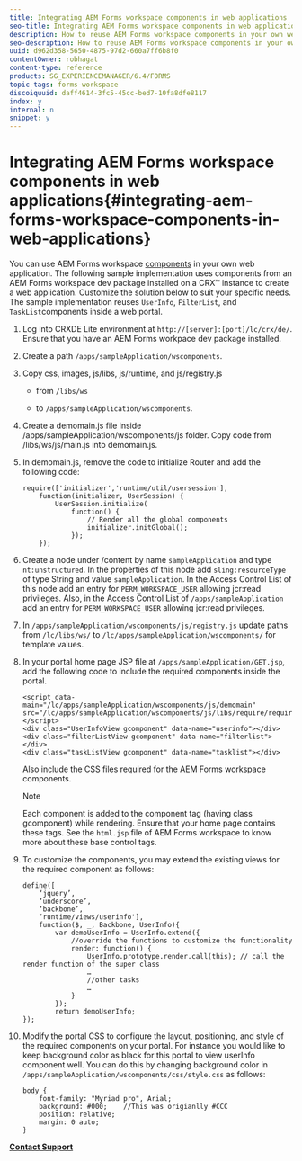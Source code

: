 ```yaml
---
title: Integrating AEM Forms workspace components in web applications
seo-title: Integrating AEM Forms workspace components in web applications
description: How to reuse AEM Forms workspace components in your own webapps to leverage functionality and provide tight integration.
seo-description: How to reuse AEM Forms workspace components in your own webapps to leverage functionality and provide tight integration.
uuid: d962d358-5650-4875-97d2-660a7ff6b8f0
contentOwner: robhagat
content-type: reference
products: SG_EXPERIENCEMANAGER/6.4/FORMS
topic-tags: forms-workspace
discoiquuid: daff4614-3fc5-45cc-bed7-10fa8dfe8117
index: y
internal: n
snippet: y
---
```


# Integrating AEM Forms workspace components in web applications{#integrating-aem-forms-workspace-components-in-web-applications}

You can use AEM Forms workspace [components](../../forms/using/description-reusable-components.md) in your own web application. The following sample implementation uses components from an AEM Forms workspace dev package installed on a CRX™ instance to create a web application. Customize the solution below to suit your specific needs. The sample implementation reuses `UserInfo`, `FilterList`, and `TaskList`components inside a web portal.

1. Log into CRXDE Lite environment at `http://[server]:[port]/lc/crx/de/`. Ensure that you have an AEM Forms workpace dev package installed.
1. Create a path `/apps/sampleApplication/wscomponents`.
1. Copy css, images, js/libs, js/runtime, and js/registry.js

    * from `/libs/ws`  
    
    * to `/apps/sampleApplication/wscomponents`.

1. Create a demomain.js file inside /apps/sampleApplication/wscomponents/js folder. Copy code from /libs/ws/js/main.js into demomain.js.
1. In demomain.js, remove the code to initialize Router and add the following code:

   ```
   require(['initializer','runtime/util/usersession'], 
       function(initializer, UserSession) { 
           UserSession.initialize( 
               function() { 
                   // Render all the global components
                   initializer.initGlobal();  
               }); 
       });
   ```

1. Create a node under /content by name `sampleApplication` and type `nt:unstructured`. In the properties of this node add `sling:resourceType` of type String and value `sampleApplication`. In the Access Control List of this node add an entry for `PERM_WORKSPACE_USER` allowing jcr:read privileges. Also, in the Access Control List of `/apps/sampleApplication` add an entry for `PERM_WORKSPACE_USER` allowing jcr:read privileges.
1. In `/apps/sampleApplication/wscomponents/js/registry.js` update paths from `/lc/libs/ws/` to `/lc/apps/sampleApplication/wscomponents/` for template values.
1. In your portal home page JSP file at `/apps/sampleApplication/GET.jsp`, add the following code to include the required components inside the portal.

   ```as3
   <script data-main="/lc/apps/sampleApplication/wscomponents/js/demomain" src="/lc/apps/sampleApplication/wscomponents/js/libs/require/require.js"></script>
   <div class="UserInfoView gcomponent" data-name="userinfo"></div> 
   <div class="filterListView gcomponent" data-name="filterlist"></div> 
   <div class="taskListView gcomponent" data-name="tasklist"></div> 
   
   ```

   Also include the CSS files required for the AEM Forms workspace components.

   >[!NOTE]
   >
   >Each component is added to the component tag (having class gcomponent) while rendering. Ensure that your home page contains these tags. See the `html.jsp` file of AEM Forms workspace to know more about these base control tags.

1. To customize the components, you may extend the existing views for the required component as follows:

   ```as3
   define([ 
       ‘jquery’, 
       ‘underscore’, 
       ‘backbone’, 
       ‘runtime/views/userinfo'],
       function($, _, Backbone, UserInfo){ 
           var demoUserInfo = UserInfo.extend({ 
               //override the functions to customize the functionality 
               render: function() { 
                   UserInfo.prototype.render.call(this); // call the render function of the super class 
                   … 
                   //other tasks 
                   … 
               } 
           }); 
           return demoUserInfo; 
   });
   ```

1. Modify the portal CSS to configure the layout, positioning, and style of the required components on your portal. For instance you would like to keep background color as black for this portal to view userInfo component well. You can do this by changing background color in `/apps/sampleApplication/wscomponents/css/style.css` as follows:

   ```as3
   body {
       font-family: "Myriad pro", Arial;
       background: #000;    //This was origianlly #CCC    
       position: relative;
       margin: 0 auto;
   }
   ```

[**Contact Support**](https://www.adobe.com/account/sign-in.supportportal.html)

<!--
<related-links>
<a href="../../forms/using/backbone-interaction.md">Backbone interaction</a>
<a href="../../forms/using/description-reusable-components.md">Description of the reusable components</a>
<a href="../../forms/using/folder-structure.md">Understanding the folder structure</a>
<a href="../../forms/using/document-details-renderer.md">Document details for renderer</a>
<a href="../../forms/using/integrating-html-ws-components-web.md">Integrating AEM Forms workspace components in web applications</a>
<a href="../../forms/using/new-render-submit-service.md">New Render and Submit service</a>
</related-links>
-->

